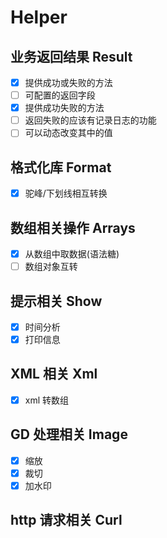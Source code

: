 # Helper

## 业务返回结果 Result

- [x] 提供成功或失败的方法
- [ ] 可配置的返回字段
- [x] 提供成功失败的方法
- [ ] 返回失败的应该有记录日志的功能
- [ ] 可以动态改变其中的值

## 格式化库 Format

- [x] 驼峰/下划线相互转换

## 数组相关操作 Arrays

- [x] 从数组中取数据(语法糖)
- [ ] 数组对象互转

## 提示相关 Show

- [x] 时间分析
- [x] 打印信息

## XML 相关 Xml

- [x] xml 转数组

## GD 处理相关 Image

- [x] 缩放
- [x] 裁切
- [x] 加水印

## http 请求相关 Curl
